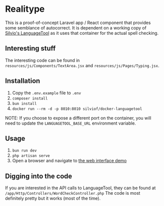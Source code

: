 # Realitype

This is a proof-of-concept Laravel app / React component that provides some
semblance of autocorrect. It is dependent on a working copy of [Silvio's
LanguageTool](https://github.com/silvio/docker-languagetool) as it uses that
container for the actual spell checking.

## Interesting stuff

The interesting code can be found in `resources/js/Components/TextArea.jsx` and
`resources/js/Pages/Typing.jsx`.

## Installation

1. Copy the `.env.example` file to `.env`
2. `composer install`
3. `bun install`
4. `docker run --rm -d -p 8010:8010 silviof/docker-languagetool`

NOTE: If you choose to expose a different port on the container, you will need
to update the `LANGUAGETOOL_BASE_URL` environment variable.

## Usage

1. `bun run dev`
2. `php artisan serve`
3. Open a browser and navigate to [the web interface demo](http://localhost:8000)

## Digging into the code

If you are interested in the API calls to LanguageTool, they can be found at
`/app/Http/Controllers/WordCheckController.php` The code is most definitely
pretty but it works (most of the time).
